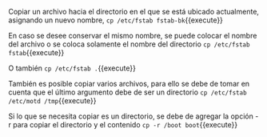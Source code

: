 Copiar un archivo hacia el directorio en el que se está ubicado actualmente, asignando un nuevo nombre, 
`cp /etc/fstab fstab-bk`{{execute}}

En caso se desee conservar el mismo nombre, se puede colocar el nombre del archivo o se coloca solamente el nombre del directorio
`cp /etc/fstab fstab`{{execute}}

O también
`cp /etc/fstab .`{{execute}}

También es posible copiar varios archivos, para ello se debe de tomar en cuenta que el último argumento debe de ser un directorio
`cp /etc/fstab /etc/motd /tmp`{{execute}}

Si lo que se necesita copiar es un directorio, se debe de agregar la opción -r para copiar el directorio y el contenido
`cp -r /boot boot`{{execute}}